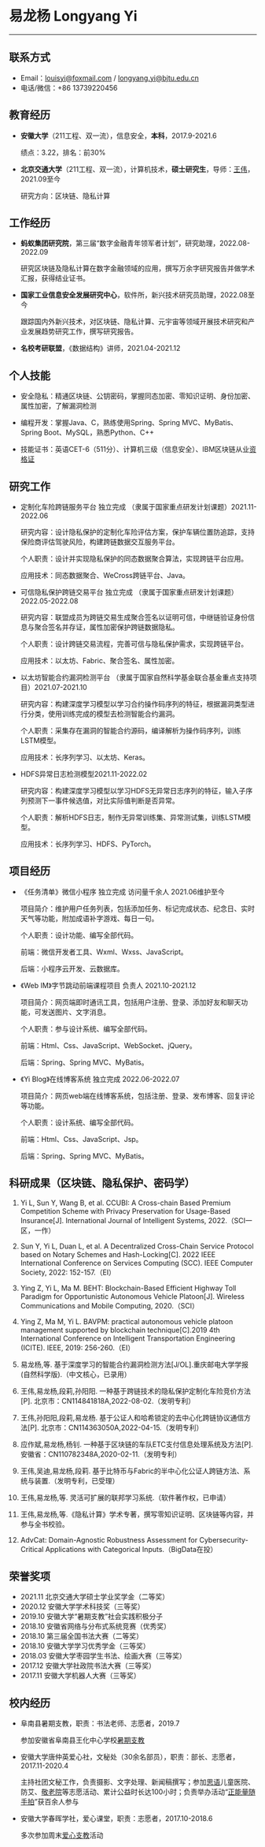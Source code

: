 # 易龙杨 Longyang Yi

---

## 联系方式

- Email：louisyi@foxmail.com / longyang.yi@bjtu.edu.cn
- 电话/微信：+86 13739220456

## 教育经历

- __安徽大学__（211工程、双一流），信息安全，__本科__，2017.9-2021.6

  绩点：3.22，排名：前30%

- __北京交通大学__（211工程、双一流），计算机技术，__硕士研究生__，导师：[王伟](http://infosec.bjtu.edu.cn/wangwei/)，2021.09至今

  研究方向：区块链、隐私计算

## 工作经历

- __蚂蚁集团研究院__，第三届“数字金融青年领军者计划”，研究助理，2022.08-2022.09

  研究区块链及隐私计算在数字金融领域的应用，撰写万余字研究报告并做学术汇报，获得结业证书。

- __国家工业信息安全发展研究中心__，软件所，新兴技术研究员助理，2022.08至今

  跟踪国内外新兴技术，对区块链、隐私计算、元宇宙等领域开展技术研究和产业发展趋势研究工作，撰写研究报告。

- __名校考研联盟__，《数据结构》讲师，2021.04-2021.12


## 个人技能

- 安全隐私：精通区块链、公钥密码，掌握同态加密、零知识证明、身份加密、属性加密，了解漏洞检测

- 编程开发：掌握Java、C，熟练使用Spring、Spring MVC、MyBatis、Spring Boot、MySQL，熟悉Python、C++

- 技能证书：英语CET-6（511分）、计算机三级（信息安全）、IBM区块链从业[资格证](https://www.credly.com/badges/04cc780a-883c-4e5b-a78d-ff0a9c074c2c/print)

## 研究工作

- 定制化车险跨链服务平台 独立完成 （隶属于国家重点研发计划课题）2021.11-2022.06

  研究内容：设计隐私保护的定制化车险评估方案，保护车辆位置防追踪，支持保险商评估驾驶风险，构建跨链数据交互服务平台。

  个人职责：设计并实现隐私保护的同态数据聚合算法，实现跨链平台应用。

  应用技术：同态数据聚合、WeCross跨链平台、Java。

- 可信隐私保护跨链交易平台 独立完成 （隶属于国家重点研发计划课题）2022.05-2022.08

  研究内容：联盟成员为跨链交易生成聚合签名以证明可信，中继链验证身份信息与聚合签名并存证，属性加密保护跨链数据隐私。

  个人职责：设计跨链交易流程，完善可信与隐私保护需求，实现跨链平台。

  应用技术：以太坊、Fabric、聚合签名、属性加密。

- 以太坊智能合约漏洞检测平台 （隶属于国家自然科学基金联合基金重点支持项目）2021.07-2021.10

  研究内容：构建深度学习模型以学习合约操作码序列的特征，根据漏洞类型进行分类，使用训练完成的模型去检测智能合约漏洞。

  个人职责：采集存在漏洞的智能合约源码，编译解析为操作码序列，训练LSTM模型。

  应用技术：长序列学习、以太坊、Keras。

- HDFS异常日志检测模型2021.11-2022.02 

  研究内容：构建深度学习模型以学习HDFS无异常日志序列的特征，输入子序列预测下一事件候选值，对比实际值判断是否异常。

  个人职责：解析HDFS日志，制作无异常训练集、异常测试集，训练LSTM模型。

  应用技术：长序列学习、HDFS、PyTorch。



## 项目经历

- 《任务清单》微信小程序 独立完成 访问量千余人	2021.06维护至今

  项目简介：维护用户任务列表，包括添加任务、标记完成状态、纪念日、实时天气等功能，附加成语补字游戏、每日一句。

  个人职责：设计功能、编写全部代码。

  前端：微信开发者工具、Wxml、Wxss、JavaScript。

  后端：小程序云开发、云数据库。

- 《Web IM》字节跳动前端课程项目 负责人	2021.10-2021.12

  项目简介：网页端即时通讯工具，包括用户注册、登录、添加好友和聊天功能，可发送图片、文字消息。

  个人职责：参与设计系统、编写全部代码。

  前端：Html、Css、JavaScript、WebSocket、jQuery。

  后端：Spring、Spring MVC、MyBatis。

- 《Yi Blog》在线博客系统 独立完成	2022.06-2022.07

  项目简介：网页web端在线博客系统，包括注册、登录、发布博客、回复评论等功能。

  个人职责：设计系统、编写全部代码。

  前端：Html、Css、JavaScript、Jsp。

  后端：Spring、Spring MVC、MyBatis。


## 科研成果（区块链、隐私保护、密码学）

1. Yi L, Sun Y, Wang B, et al. CCUBI: A Cross-chain Based Premium Competition Scheme with Privacy Preservation for Usage-Based Insurance[J]. International Journal of Intelligent Systems, 2022.（SCI一区，一作）

2. Sun Y, Yi L, Duan L, et al. A Decentralized Cross-Chain Service Protocol based on Notary Schemes and Hash-Locking[C]. 2022 IEEE International Conference on Services Computing (SCC). IEEE Computer Society, 2022: 152-157.（EI）

3. Ying Z, Yi L, Ma M. BEHT: Blockchain-Based Efficient Highway Toll Paradigm for Opportunistic Autonomous Vehicle Platoon[J]. Wireless Communications and Mobile Computing, 2020.（SCI）

4. Ying Z, Ma M, Yi L. BAVPM: practical autonomous vehicle platoon management supported by blockchain technique[C].2019 4th International Conference on Intelligent Transportation Engineering (ICITE). IEEE, 2019: 256-260.（EI）

5. 易龙杨,等. 基于深度学习的智能合约漏洞检测方法[J/OL].重庆邮电大学学报(自然科学版).（中文核心，已录用）

6. 王伟,易龙杨,段莉,孙阳阳. 一种基于跨链技术的隐私保护定制化车险竞价方法[P]. 北京市：CN114841818A,2022-08-02.（发明专利）

7. 王伟,孙阳阳,段莉,易龙杨. 基于公证人和哈希锁定的去中心化跨链协议通信方法[P]. 北京市：CN114363050A,2022-04-15.（发明专利）

8. 应作斌,易龙杨,杨钊. 一种基于区块链的车队ETC支付信息处理系统及方法[P]. 安徽省：CN110782348A,2020-02-11.（发明专利）

9. 王伟,吴迪,易龙杨,段莉. 基于比特币与Fabric的半中心化公证人跨链方法、系统与装置.（发明专利，已受理）

10. 王伟,易龙杨,等. 灵活可扩展的联邦学习系统.（软件著作权，已申请）

11. 王伟,易龙杨,等.《隐私计算》学术专著，撰写零知识证明、区块链等内容，并参与全书校验。

12. AdvCat: Domain-Agnostic Robustness Assessment for Cybersecurity-Critical Applications with Categorical Inputs.（BigData在投）


## 荣誉奖项

- 2021.11 北京交通大学硕士学业奖学金（二等奖）
- 2020.12 安徽大学学术科技奖（三等奖）
- 2019.10 安徽大学“暑期支教”社会实践积极分子
- 2018.10 安徽省网络与分布式系统竞赛（优秀奖）
- 2018.10 第三届全国书法大赛（二等奖）
- 2018.10 安徽大学学习优秀学金（三等奖）
- 2018.03 安徽大学枣园学生书法、绘画大赛（三等奖）
- 2017.12 安徽大学社政院书法大赛（三等奖）
- 2017.11 安徽大学机器人大赛（三等奖）

## 校内经历

- 阜南县暑期支教，职责：书法老师、志愿者，2019.7

  参加安徽省阜南县王化中心学校[暑期支教](https://mp.weixin.qq.com/s/bjRsgUkEp_9LkWBuDaWTPg)

- 安徽大学唐仲英爱心社，文秘处（30余名部员），职责：部长、志愿者，2017.11-2020.4

  主持社团文秘工作，负责摄影、文字处理、新闻稿撰写；参加[思语](https://mp.weixin.qq.com/s/YDQYDllXB0Ym2EurpSugbw)儿童医院、防艾、[敬老院](https://mp.weixin.qq.com/s/2Qg7dWrls6_LtkTHRALhZQ)等志愿活动、累计公益时长达100小时；负责举办活动“[正能量随手拍](https://mp.weixin.qq.com/s/uYTVEgMfEKEB2qfmNVYPPQ)”获百余人参与

- 安徽大学春晖学社，爱心课堂，职责：志愿者，2017.10-2018.6

  多次参加周末[爱心支教](https://mp.weixin.qq.com/s/LMNa-lutbY_ltHJeH7nyJg)活动

